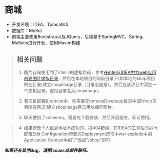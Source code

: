 # 商城
- 开发环境：IDEA、Tomcat8.5
- 数据库：MySql
- 前端主要使用Bootstrap以及JQuery，后端基于SpringMVC、Spring、MyBatis进行开发，使用Maven构建

> ## 相关问题
> 1. 图片存储使用到了intellij的虚拟路径，参考[在intellij IDEA中为web应用创建图片虚拟目录](http://blog.csdn.net/h3243212/article/details/50819218)，然后在本地项目的同级目录下(即本地的shop项目所在目录)建立shopimage目录（目录名随意），然后在该项目中添加一个虚拟目录，虚拟目录名为shopimage。

> 2. 若项目部署到tomcat中，则需要在tomcat的webapp目录中(即shop项目所在目录)建立shopimage目录用以保存图片。

> 3. 聊天使用了activemq，需要先下载安装，然后开启服务，即可使用。

> 4. 如果修改个人信息地址不成功的，报404错误，在IDEA的工具栏的运行配置Edit Configuration里面的Deployment选项中war explode中的Application Context中的"/"改成"/shop"即可


***如果还有其他Bug，请提Issues或邮件联系。***
